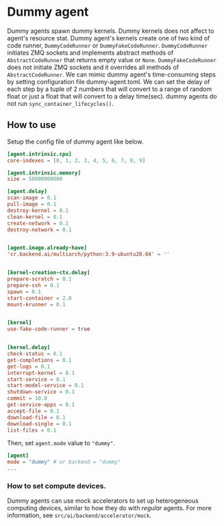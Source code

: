 # Dummy agent

Dummy agents spawn dummy kernels.
Dummy kernels does not affect to agent's resource stat.
Dummy agent's kernels create one of two kind of code runner, `DummyCodeRunner` or `DummyFakeCodeRunner`. `DummyCodeRunner` initiates ZMQ sockets and implements abstract methods of `AbstractCodeRunner` that returns empty value or `None`.
`DummyFakeCodeRunner` does not initiate ZMQ sockets and it overrides all methods of `AbstractCodeRunner`.
We can mimic dummy agent's time-consuming steps by setting configuration file dummy-agent.toml. We can set the delay of each step by a tuple of 2 numbers that will convert to a range of random float or just a float that will convert to a delay time(sec).
dummy agents do not run `sync_container_lifecycles()`.

## How to use
Setup the config file of dummy agent like below.
```toml
[agent.intrinsic.cpu]
core-indexes = [0, 1, 2, 3, 4, 5, 6, 7, 8, 9]

[agent.intrinsic.memory]
size = 50000000000

[agent.delay]
scan-image = 0.1
pull-image = 0.1
destroy-kernel = 0.1
clean-kernel = 0.1
create-network = 0.1
destroy-network = 0.1


[agent.image.already-have]
'cr.backend.ai/multiarch/python:3.9-ubuntu20.04' = ''


[kernel-creation-ctx.delay]
prepare-scratch = 0.1
prepare-ssh = 0.1
spawn = 0.1
start-container = 2.0
mount-krunner = 0.1


[kernel]
use-fake-code-runner = true


[kernel.delay]
check-status = 0.1
get-completions = 0.1
get-logs = 0.1
interrupt-kernel = 0.1
start-service = 0.1
start-model-service = 0.1
shutdown-service = 0.1
commit = 10.0
get-service-apps = 0.1
accept-file = 0.1
download-file = 0.1
download-single = 0.1
list-files = 0.1
```
Then, set `agent.mode` value to `"dummy"`.
```toml
[agent]
mode = "dummy" # or backend = "dummy"
...
```

### How to set compute devices.
Dummy agents can use mock accelerators to set up heterogeneous computing devices, similar to how they do with *regular* agents. For more information, see `src/ai/backend/accelerator/mock`.
